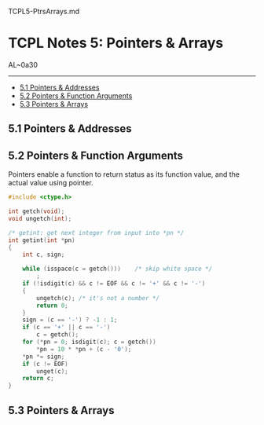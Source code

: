 TCPL5-PtrsArrays.md

TCPL Notes 5: Pointers & Arrays
================================================================================

AL~0a30

--------------------------------------------------------------------------------

- [5.1 Pointers & Addresses](#51-pointers--addresses)
- [5.2 Pointers & Function Arguments](#52-pointers--function-arguments)
- [5.3 Pointers & Arrays](#53-pointers--arrays)

5.1 Pointers & Addresses
--------------------------------------------------------------------------------

5.2 Pointers & Function Arguments
--------------------------------------------------------------------------------

Pointers enable a function to return status as its function value, and the actual value using pointer.

```cpp
#include <ctype.h>

int getch(void);
void ungetch(int);

/* getint: get next integer from input into *pn */
int getint(int *pn)
{
    int c, sign;

    while (isspace(c = getch()))    /* skip white space */
        ;
    if (!isdigit(c) && c != EOF && c != '+' && c != '-')
    {
        ungetch(c); /* it's not a number */
        return 0;
    }
    sign = (c == '-') ? -1 : 1;
    if (c == '+' || c == '-')
        c = getch();
    for (*pn = 0; isdigit(c); c = getch())
        *pn = 10 * *pn + (c - '0');
    *pn *= sign;
    if (c != EOF)
        unget(c);
    return c;
}
```

5.3 Pointers & Arrays
--------------------------------------------------------------------------------

